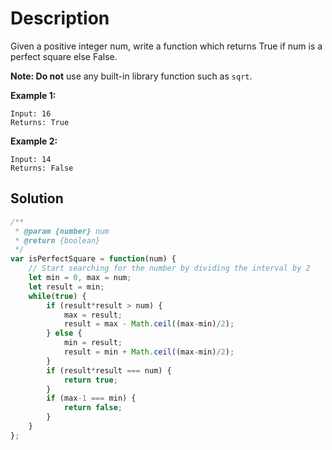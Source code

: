 # Description

Given a positive integer num, write a function which returns True if num is a perfect square else False.

**Note: Do not** use any built-in library function such as `sqrt`.

**Example 1:**
```
Input: 16
Returns: True
```

**Example 2:**
```
Input: 14
Returns: False
```

## Solution
```javascript
/**
 * @param {number} num
 * @return {boolean}
 */
var isPerfectSquare = function(num) {
    // Start searching for the number by dividing the interval by 2
    let min = 0, max = num;
    let result = min;
    while(true) {
        if (result*result > num) {
            max = result;
            result = max - Math.ceil((max-min)/2);
        } else {
            min = result;
            result = min + Math.ceil((max-min)/2);
        }
        if (result*result === num) {
            return true;
        }
        if (max-1 === min) {
            return false;
        }
    }
};
```